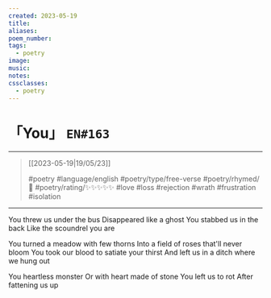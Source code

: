 ```yaml
---
created: 2023-05-19
title:
aliases:
poem_number:
tags:
  - poetry
image:
music:
notes:
cssclasses:
  - poetry
---
```

# 「You」 `EN#163`

---

> [[2023-05-19|19/05/23]]
> 
> #poetry 
> #language/english 
> #poetry/type/free-verse 
> #poetry/rhymed/🔴 
> #poetry/rating/✨✨✨✨✨ 
> #love #loss #rejection #wrath #frustration #isolation 

---

You threw us under the bus
Disappeared like a ghost
You stabbed us in the back
Like the scoundrel you are

You turned a meadow with few thorns
Into a field of roses that'll never bloom
You took our blood to satiate your thirst
And left us in a ditch where we hung out

You heartless monster
Or with heart made of stone
You left us to rot
After fattening us up